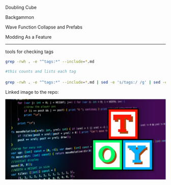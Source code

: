 Doubling Cube

Backgammon

Wave Function Collapse and Prefabs

Modding As a Feature

---

tools for checking tags

```bash
grep -rwh . -e "^tags:*" --include=*.md
```

```bash
#this counts and lists each tag

grep -rwh . -e "^tags:*" --include=*.md | sed -e 's/tags:/ /g' | sed -e 's/[^[:alpha:]-]/ /g' | tr '\n' " " |  tr -s " " | tr " " '\n' | grep "\S" | tr 'A-Z' 'a-z' | sort | uniq -c | sort -nr
```
Linked image to the repo:

[![toylang preview](/assets/toylang-preview.png)](https://github.com/Ratstail91/Toy)

